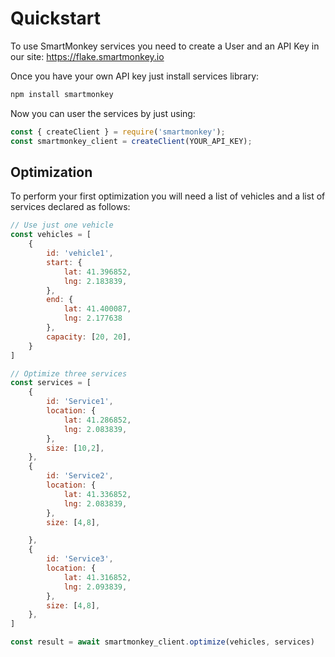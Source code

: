 # Quickstart

To use SmartMonkey services you need to create a User and an API Key in our site: https://flake.smartmonkey.io

Once you have your own API key just install services library:

```bash
npm install smartmonkey
```

Now you can user the services by just using:

```js
const { createClient } = require('smartmonkey');
const smartmonkey_client = createClient(YOUR_API_KEY);
```

## Optimization
To perform your first optimization you will need a list of vehicles and a list of services declared as follows:
```js
// Use just one vehicle
const vehicles = [
    {
        id: 'vehicle1',
        start: {
            lat: 41.396852,
            lng: 2.183839,
        },
        end: {
            lat: 41.400087,
            lng: 2.177638
        },
        capacity: [20, 20],
    }
]

// Optimize three services
const services = [
    {
        id: 'Service1',
        location: {
            lat: 41.286852,
            lng: 2.083839,
        },
        size: [10,2],
    },
    {
        id: 'Service2',
        location: {
            lat: 41.336852,
            lng: 2.083839,
        },
        size: [4,8],

    },
    {
        id: 'Service3',
        location: {
            lat: 41.316852,
            lng: 2.093839,
        },
        size: [4,8],
    },
]

const result = await smartmonkey_client.optimize(vehicles, services)
```